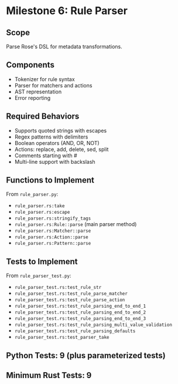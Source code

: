 # Milestone 6: Rule Parser

## Scope
Parse Rose's DSL for metadata transformations.

## Components
- Tokenizer for rule syntax
- Parser for matchers and actions
- AST representation
- Error reporting

## Required Behaviors
- Supports quoted strings with escapes
- Regex patterns with delimiters
- Boolean operators (AND, OR, NOT)
- Actions: replace, add, delete, sed, split
- Comments starting with #
- Multi-line support with backslash

## Functions to Implement
From `rule_parser.py`:
- `rule_parser.rs:take`
- `rule_parser.rs:escape`
- `rule_parser.rs:stringify_tags`
- `rule_parser.rs:Rule::parse` (main parser method)
- `rule_parser.rs:Matcher::parse`
- `rule_parser.rs:Action::parse`
- `rule_parser.rs:Pattern::parse`

## Tests to Implement
From `rule_parser_test.py`:
- `rule_parser_test.rs:test_rule_str`
- `rule_parser_test.rs:test_rule_parse_matcher`
- `rule_parser_test.rs:test_rule_parse_action`
- `rule_parser_test.rs:test_rule_parsing_end_to_end_1`
- `rule_parser_test.rs:test_rule_parsing_end_to_end_2`
- `rule_parser_test.rs:test_rule_parsing_end_to_end_3`
- `rule_parser_test.rs:test_rule_parsing_multi_value_validation`
- `rule_parser_test.rs:test_rule_parsing_defaults`
- `rule_parser_test.rs:test_parser_take`

## Python Tests: 9 (plus parameterized tests)
## Minimum Rust Tests: 9